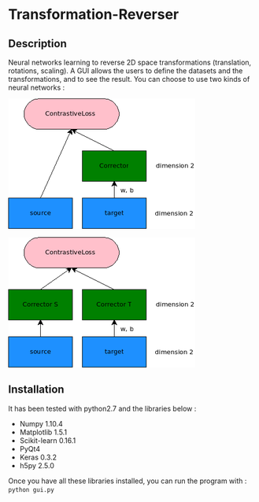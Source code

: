 # Transformation-Reverser

## Description
Neural networks learning to reverse 2D space transformations (translation, rotations, scaling). A GUI allows the users to define the datasets and the transformations, and to see the result. You can choose to use two kinds of neural networks :

![Corrector](/schema_corrector.png)

![Symetric](/schema_symetric.png)

## Installation

It has been tested with python2.7 and the libraries below :
* Numpy 1.10.4
* Matplotlib 1.5.1
* Scikit-learn 0.16.1
* PyQt4
* Keras 0.3.2
* h5py 2.5.0
 
Once you have all these libraries installed, you can run the program with :
```python gui.py```
